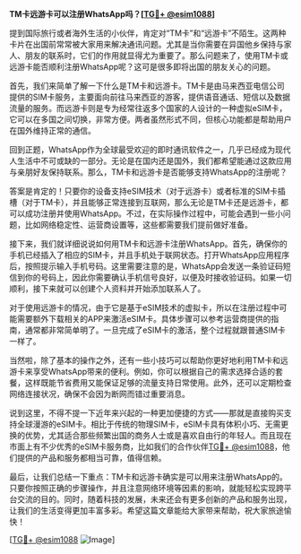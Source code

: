 **TM卡远游卡可以注册WhatsApp吗？[[TG💪+ @esim1088](https://t.me/s/esim1088)]**

提到国际旅行或者海外生活的小伙伴，肯定对“TM卡”和“远游卡”不陌生。这两种卡片在出国前常常被大家用来解决通讯问题。尤其是当你需要在异国他乡保持与家人、朋友的联系时，它们的作用就显得尤为重要了。那么问题来了，使用TM卡或远游卡能否顺利注册WhatsApp呢？这可是很多即将出国的朋友关心的问题。

首先，我们来简单了解一下什么是TM卡和远游卡。TM卡是由马来西亚电信公司提供的SIM卡服务，主要面向前往马来西亚的游客，提供语音通话、短信以及数据流量的服务。而远游卡则是专为经常往返多个国家的人设计的一种虚拟eSIM卡，它可以在多国之间切换，非常方便。两者虽然形式不同，但核心功能都是帮助用户在国外维持正常的通信。

回到正题，WhatsApp作为全球最受欢迎的即时通讯软件之一，几乎已经成为现代人生活中不可或缺的一部分。无论是在国内还是国外，我们都希望能通过这款应用与亲朋好友保持联系。那么，TM卡和远游卡是否能够支持WhatsApp的注册呢？

答案是肯定的！只要你的设备支持eSIM技术（对于远游卡）或者标准的SIM卡插槽（对于TM卡），并且能够正常连接到互联网，那么无论是TM卡还是远游卡，都可以成功注册并使用WhatsApp。不过，在实际操作过程中，可能会遇到一些小问题，比如网络稳定性、运营商设置等，这些都需要我们提前做好准备。

接下来，我们就详细说说如何用TM卡和远游卡注册WhatsApp。首先，确保你的手机已经插入了相应的SIM卡，并且手机处于联网状态。打开WhatsApp应用程序后，按照提示输入手机号码。这里需要注意的是，WhatsApp会发送一条验证码短信到你的号码上，因此你需要确认手机信号良好，以便及时接收验证码。如果一切顺利，接下来就可以创建个人资料并开始添加联系人了。

对于使用远游卡的情况，由于它是基于eSIM技术的虚拟卡，所以在注册过程中可能需要额外下载相关的APP来激活eSIM卡。具体步骤可以参考运营商提供的指南，通常都非常简单明了。一旦完成了eSIM卡的激活，整个过程就跟普通SIM卡一样了。

当然啦，除了基本的操作之外，还有一些小技巧可以帮助你更好地利用TM卡和远游卡来享受WhatsApp带来的便利。例如，你可以根据自己的需求选择合适的套餐，这样既能节省费用又能保证足够的流量支持日常使用。此外，还可以定期检查网络连接状况，确保不会因为断网而错过重要消息。

说到这里，不得不提一下近年来兴起的一种更加便捷的方式——那就是直接购买支持全球漫游的eSIM卡。相比于传统的物理SIM卡，eSIM卡具有体积小巧、无需更换的优势，尤其适合那些频繁出国的商务人士或是喜欢自由行的年轻人。而且现在市面上有不少优秀的eSIM卡服务商，比如我们的合作伙伴[TG💪+ @esim1088](https://t.me/s/esim1088)，他们提供的产品和服务都相当可靠，值得信赖。

最后，让我们总结一下重点：TM卡和远游卡确实是可以用来注册WhatsApp的。只要你按照正确的步骤操作，并且注意网络环境等因素的影响，就能轻松实现跨平台交流的目的。同时，随着科技的发展，未来还会有更多创新的产品和服务出现，让我们的生活变得更加丰富多彩。希望这篇文章能给大家带来帮助，祝大家旅途愉快！

[[TG💪+ @esim1088](https://t.me/s/esim1088) ![Image](https://i.postimg.cc/4NQfJmqS/Snipaste-2025-05-13-00-14-12.png)]